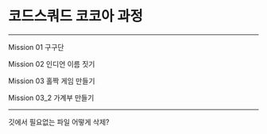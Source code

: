 # 코드스쿼드 코코아 과정
---
Mission 01
구구단

Mission 02
인디언 이름 짓기

Mission 03
홀짝 게임 만들기

Mission 03_2
가계부 만들기

---
깃에서 필요없는 파일 어떻게 삭제?
